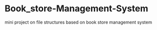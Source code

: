 # Book_store-Management-System
mini project on file structures based on book store management system
